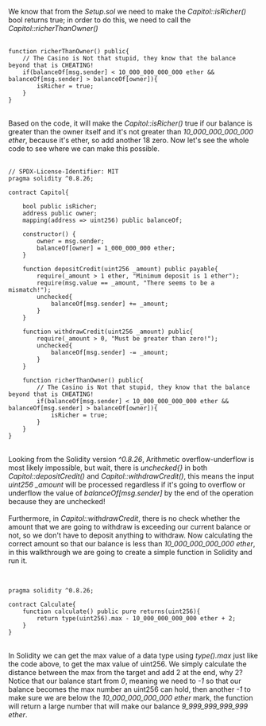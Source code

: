 We know that from the *Setup.sol* we need to make the *Capitol::isRicher()* bool returns true; in order to do this, we need to call the *Capitol::richerThanOwner()*  
&nbsp;  
```solidity
function richerThanOwner() public{
    // The Casino is Not that stupid, they know that the balance beyond that is CHEATING!
    if(balanceOf[msg.sender] < 10_000_000_000_000 ether && balanceOf[msg.sender] > balanceOf[owner]){
        isRicher = true;
    }
}
```
&nbsp;   
Based on the code, it will make the *Capitol::isRicher()* true if our balance is greater than the owner itself and it's not greater than *10_000_000_000_000 ether*, because it's ether, so add another 18 zero. Now let's see the whole code to see where we can make this possible.  
&nbsp;  
```solidity
// SPDX-License-Identifier: MIT
pragma solidity ^0.8.26;

contract Capitol{
    
    bool public isRicher;
    address public owner;
    mapping(address => uint256) public balanceOf;

    constructor() {
        owner = msg.sender;
        balanceOf[owner] = 1_000_000_000 ether;
    }

    function depositCredit(uint256 _amount) public payable{
        require(_amount > 1 ether, "Minimum deposit is 1 ether");
        require(msg.value == _amount, "There seems to be a mismatch!");
        unchecked{
            balanceOf[msg.sender] += _amount;
        }
    }

    function withdrawCredit(uint256 _amount) public{
        require(_amount > 0, "Must be greater than zero!");
        unchecked{
            balanceOf[msg.sender] -= _amount;
        }
    }

    function richerThanOwner() public{
        // The Casino is Not that stupid, they know that the balance beyond that is CHEATING!
        if(balanceOf[msg.sender] < 10_000_000_000_000 ether && balanceOf[msg.sender] > balanceOf[owner]){
            isRicher = true;
        }
    }
}
```
&nbsp;   
Looking from the Solidity version *^0.8.26*, Arithmetic overflow-underflow is most likely impossible, but wait, there is *unchecked{}* in both *Capitol::depositCredit()* and *Capitol::withdrawCredit()*, this means the input *uint256 _amount* will be processed  regardless if it's going to overflow or underflow the value of *balanceOf[msg.sender]* by the end of the operation because they are unchecked!
&nbsp;  
&nbsp;  
Furthermore, in *Capitol::withdrawCredit*, there is no check whether the amount that we are going to withdraw is exceeding our current balance or not, so we don't have to deposit anything to withdraw. Now calculating the correct amount so that our balance is less than *10_000_000_000_000 ether*, in this walkthrough we are going to create a simple function in Solidity and run it.  
&nbsp;  
```solidity

pragma solidity ^0.8.26;

contract Calculate{
    function calculate() public pure returns(uint256){
        return type(uint256).max - 10_000_000_000_000 ether + 2;
    }
}
``` 
&nbsp;  
In Solidity we can get the max value of a data type using *type(<datatype>).max* just like the code above, to get the max value of uint256. We simply calculate the distance between the max from the target and add 2 at the end, why 2? Notice that our balance start from *0*, meaning we need to *-1* so that our balance becomes the max number an uint256 can hold, then another *-1* to make sure we are below the *10_000_000_000_000 ether* mark, the function will return a large number that will make our balance *9_999_999_999_999 ether*. 
